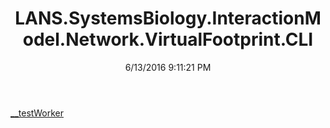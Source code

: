 ﻿---
title: LANS.SystemsBiology.InteractionModel.Network.VirtualFootprint.CLI
date: 6/13/2016 9:11:21 PM
---

[__testWorker](T-LANS.SystemsBiology.InteractionModel.Network.VirtualFootprint.CLI.__testWorker.html)
